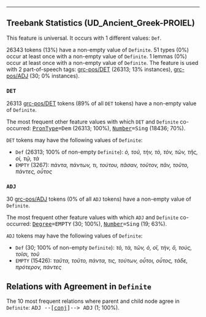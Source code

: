

--------------------------------------------------------------------------------

## Treebank Statistics (UD_Ancient_Greek-PROIEL)

This feature is universal.
It occurs with 1 different values: `Def`.

26343 tokens (13%) have a non-empty value of `Definite`.
51 types (0%) occur at least once with a non-empty value of `Definite`.
1 lemmas (0%) occur at least once with a non-empty value of `Definite`.
The feature is used with 2 part-of-speech tags: [grc-pos/DET]() (26313; 13% instances), [grc-pos/ADJ]() (30; 0% instances).

### `DET`

26313 [grc-pos/DET]() tokens (89% of all `DET` tokens) have a non-empty value of `Definite`.

The most frequent other feature values with which `DET` and `Definite` co-occurred: <tt><a href="PronType.html">PronType</a>=Dem</tt> (26313; 100%), <tt><a href="Number.html">Number</a>=Sing</tt> (18436; 70%).

`DET` tokens may have the following values of `Definite`:

* `Def` (26313; 100% of non-empty `Definite`): <em>ὁ, τοῦ, τὴν, τὸ, τὸν, τῶν, τῆς, οἱ, τῷ, τὰ</em>
* `EMPTY` (3267): <em>πάντα, πάντων, τι, τούτου, πᾶσαν, τοῦτον, πᾶν, τοῦτο, πάντες, οὗτος</em>

### `ADJ`

30 [grc-pos/ADJ]() tokens (0% of all `ADJ` tokens) have a non-empty value of `Definite`.

The most frequent other feature values with which `ADJ` and `Definite` co-occurred: <tt><a href="Degree.html">Degree</a>=EMPTY</tt> (30; 100%), <tt><a href="Number.html">Number</a>=Sing</tt> (19; 63%).

`ADJ` tokens may have the following values of `Definite`:

* `Def` (30; 100% of non-empty `Definite`): <em>τὸ, τὰ, τῶν, ὁ, οἳ, τὴν, ὃ, τοὺς, τοῖσι, τοῦ</em>
* `EMPTY` (15426): <em>ταῦτα, τοῦτο, πάντα, τις, τούτων, οὗτοι, οὗτος, τάδε, πρότερον, πάντες</em>

## Relations with Agreement in `Definite`

The 10 most frequent relations where parent and child node agree in `Definite`:
<tt>ADJ --[<a href="../dep/conj.html">conj</a>]--> ADJ</tt> (1; 100%).

